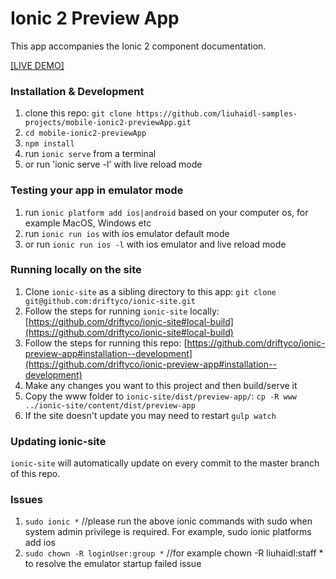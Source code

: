 # Ionic 2 Preview App

This app accompanies the Ionic 2 component documentation.

[[LIVE DEMO]](http://ionicframework.com/docs/v2/components/)

### Installation & Development

1. clone this repo: `git clone https://github.com/liuhaidl-samples-projects/mobile-ionic2-previewApp.git`
2. `cd mobile-ionic2-previewApp`
3. `npm install`
4. run `ionic serve` from a terminal
5. or run 'ionic serve -l' with live reload mode

### Testing your app in emulator mode

1. run `ionic platform add ios|android` based on your computer os, for example MacOS, Windows etc
2. run `ionic run ios` with ios emulator default mode
3. or run `ionic run ios -l` with ios emulator and live reload mode 

### Running locally on the site

1. Clone `ionic-site` as a sibling directory to this app: `git clone git@github.com:driftyco/ionic-site.git`
2. Follow the steps for running `ionic-site` locally: [https://github.com/driftyco/ionic-site#local-build](https://github.com/driftyco/ionic-site#local-build)
3. Follow the steps for running this repo: [https://github.com/driftyco/ionic-preview-app#installation--development](https://github.com/driftyco/ionic-preview-app#installation--development)
4. Make any changes you want to this project and then build/serve it
5. Copy the www folder to `ionic-site/dist/preview-app/`: `cp -R www ../ionic-site/content/dist/preview-app`
6. If the site doesn't update you may need to restart `gulp watch`


### Updating ionic-site

`ionic-site` will automatically update on every commit to the master branch of this repo.

### Issues
 1. `sudo ionic *` //please run the above ionic commands with sudo when system admin privilege is required. For example, sudo ionic platforms add ios
 2. `sudo chown -R loginUser:group *` //for example chown -R liuhaidl:staff * to resolve the emulator startup failed issue
